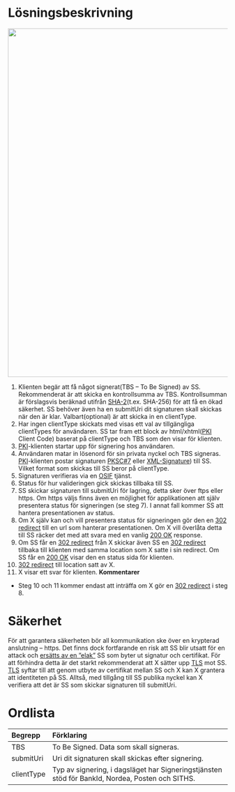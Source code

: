 # Lösningsbeskrivning #
<img src='http://oppna-program-signing-service.googlecode.com/svn/wiki/images/solution.png' width='800' />

  1. Klienten begär att få något signerat(TBS – To Be Signed) av SS. Rekommenderat är att skicka en kontrollsumma av TBS. Kontrollsumman är förslagsvis beräknad utifrån [SHA-2](http://en.wikipedia.org/wiki/SHA-2)(t.ex. SHA-256) för att få en ökad säkerhet. SS behöver även ha en submitUri dit signaturen skall skickas när den är klar. Valbart(optional) är att skicka in en clientType.
  1. Har ingen clientType skickats med visas ett val av tillgängliga clientTypes för användaren. SS tar fram ett block av html/xhtml([PKI](http://en.wikipedia.org/wiki/Public_key_infrastructure) Client Code) baserat på clientType och TBS som den visar för klienten.
  1. [PKI](http://en.wikipedia.org/wiki/Public_key_infrastructure)-klienten startar upp för signering hos användaren.
  1. Användaren matar in lösenord för sin privata nyckel och TBS signeras. [PKI](http://en.wikipedia.org/wiki/Public_key_infrastructure)-klienten postar signaturen [PKSC#7](http://en.wikipedia.org/wiki/Cryptographic_Message_Syntax) eller [XML-Signature](http://www.w3.org/TR/xmldsig-core/)) till SS. Vilket format som skickas till SS beror på clientType.
  1. Signaturen verifieras via en [OSIF](http://sveid.episerverhotell.net/SVEIDtemplates/SVEIDpage.aspx?id=124) tjänst.
  1. Status för hur valideringen gick skickas tillbaka till SS.
  1. SS skickar signaturen till submitUri för lagring, detta sker över ftps eller https. Om https väljs finns även en möjlighet för applikationen att själv presentera status för signeringen (se steg 7). I annat fall kommer SS att hantera presentationen av status.
  1. Om X själv kan och vill presentera status för signeringen gör den en [302 redirect](http://en.wikipedia.org/wiki/HTTP_302) till en url som hanterar presentationen. Om X vill överlåta detta till SS räcker det med att svara med en vanlig [200 OK](http://en.wikipedia.org/wiki/List_of_HTTP_status_codes) response.
  1. Om SS får en [302 redirect](http://en.wikipedia.org/wiki/HTTP_302) från X skickar även SS en [302 redirect](http://en.wikipedia.org/wiki/HTTP_302) tillbaka till klienten med samma location som X satte i sin redirect. Om SS får en [200 OK](http://en.wikipedia.org/wiki/List_of_HTTP_status_codes) visar den en status sida för klienten.
  1. [302 redirect](http://en.wikipedia.org/wiki/HTTP_302) till location satt av X.
  1. X visar ett svar för klienten.
**Kommentarer**
  * Steg 10 och 11 kommer endast att inträffa om X gör en [302 redirect](http://en.wikipedia.org/wiki/HTTP_302) i steg 8.

# Säkerhet #
För att garantera säkerheten bör all kommunikation ske över en krypterad anslutning – https. Det finns dock fortfarande en risk att SS blir utsatt för en attack och [ersätts av en ”elak”](http://en.wikipedia.org/wiki/Man-in-the-middle_attack) SS som byter ut signatur och certifikat. För att förhindra detta är det starkt rekommenderat att X sätter upp [TLS](http://en.wikipedia.org/wiki/Transport_Layer_Security) mot SS. [TLS](http://en.wikipedia.org/wiki/Transport_Layer_Security) syftar till att genom utbyte av certifikat mellan SS och X kan X grantera att identiteten på SS. Alltså, med tillgång till SS publika nyckel kan X verifiera att det är SS som skickar signaturen till submitUri.

# Ordlista #
| **Begrepp** | **Förklaring** |
|:------------|:----------------|
| TBS         | To Be Signed. Data som skall signeras. |
| submitUri   | Uri dit signaturen skall skickas efter signering. |
| clientType  | Typ av signering, i dagsläget har Signeringstjänsten stöd för BankId, Nordea, Posten och SITHS. |
